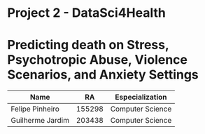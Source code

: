 # Project 2 - DataSci4Health
# Predicting death on Stress, Psychotropic Abuse, Violence Scenarios, and Anxiety Settings

| Name  | RA |  Especialization |
| ------------- | ------------- | ------------- | 
| Felipe Pinheiro  |  155298 | Computer Science  |
| Guilherme Jardim  | 203438  | Computer Science  |
